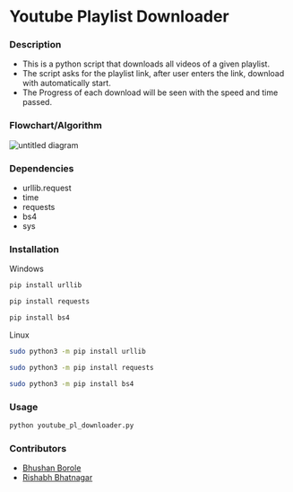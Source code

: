 # Youtube Playlist Downloader

### Description	
- This is a python script that downloads all videos of a given playlist.
- The script asks for the playlist link, after user enters the link, download with automatically start.
- The Progress of each download will be seen with the speed and time passed.


### Flowchart/Algorithm
![untitled diagram](https://user-images.githubusercontent.com/43790534/49329397-43754280-f5a4-11e8-8a28-912b77aee48b.png)


### Dependencies
- urllib.request
- time
- requests
- bs4
- sys


### Installation
Windows<br>
```bash
pip install urllib

pip install requests  

pip install bs4  
```

Linux<br>
```bash
sudo python3 -m pip install urllib  

sudo python3 -m pip install requests 

sudo python3 -m pip install bs4  
```
	

### Usage
```python
python youtube_pl_downloader.py
```


### Contributors
- [Bhushan Borole](https://github.com/bhushan-borole)
- [Rishabh Bhatnagar](https://github.com/RishabhBhatnagar)

